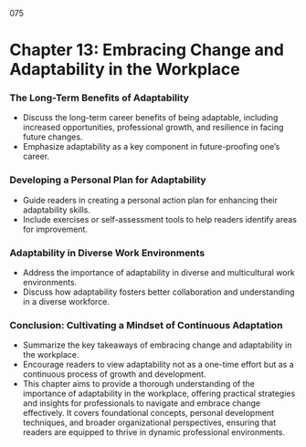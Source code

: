 075

# **Chapter 13: Embracing Change and Adaptability in the Workplace**

### **The Long-Term Benefits of Adaptability**

- Discuss the long-term career benefits of being adaptable, including increased opportunities, professional growth, and resilience in facing future changes.
- Emphasize adaptability as a key component in future-proofing one’s career.

### **Developing a Personal Plan for Adaptability**

- Guide readers in creating a personal action plan for enhancing their adaptability skills.
- Include exercises or self-assessment tools to help readers identify areas for improvement.

### **Adaptability in Diverse Work Environments**

- Address the importance of adaptability in diverse and multicultural work environments.
- Discuss how adaptability fosters better collaboration and understanding in a diverse workforce.

### **Conclusion: Cultivating a Mindset of Continuous Adaptation**

- Summarize the key takeaways of embracing change and adaptability in the workplace.
- Encourage readers to view adaptability not as a one-time effort but as a continuous process of growth and development.
- This chapter aims to provide a thorough understanding of the importance of adaptability in the workplace, offering practical strategies and insights for professionals to navigate and embrace change effectively. It covers foundational concepts, personal development techniques, and broader organizational perspectives, ensuring that readers are equipped to thrive in dynamic professional environments.

